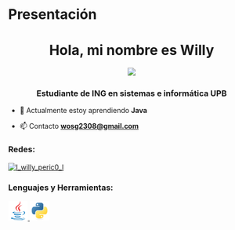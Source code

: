 # Presentación
<h1 align="center">Hola, mi nombre es Willy</h1>
<p align="center">
  <img src="https://github.com/Willyperic0/Willyperic0/assets/62906523/028643b7-592e-4f47-b767-f40bea4ca929">
</p>
<h3 align="center">Estudiante de ING en sistemas e informática UPB</h3>

- 🌱 Actualmente estoy aprendiendo **Java**

- 📫 Contacto **wosg2308@gmail.com**

<h3 align="left">Redes:</h3>
<p align="left">
<a href="https://instagram.com/l_willy_peric0_l" target="blank"><img align="center" src="https://raw.githubusercontent.com/rahuldkjain/github-profile-readme-generator/master/src/images/icons/Social/instagram.svg" alt="l_willy_peric0_l" height="30" width="40" /></a>
</p>

<h3 align="left">Lenguajes y Herramientas:</h3>
<p align="left"> <a href="https://www.java.com" target="_blank" rel="noreferrer"> <img src="https://raw.githubusercontent.com/devicons/devicon/master/icons/java/java-original.svg" alt="java" width="40" height="40"/> </a> <a href="https://www.python.org" target="_blank" rel="noreferrer"> <img src="https://raw.githubusercontent.com/devicons/devicon/master/icons/python/python-original.svg" alt="python" width="40" height="40"/> </a> </p>
